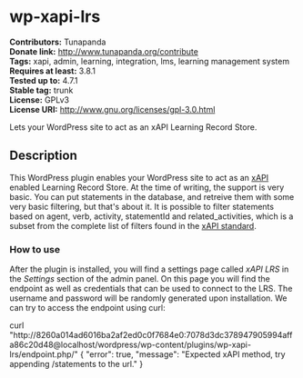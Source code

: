 # wp-xapi-lrs 
**Contributors:** Tunapanda  
**Donate link:** http://www.tunapanda.org/contribute  
**Tags:** xapi, admin, learning, integration, lms, learning management system  
**Requires at least:** 3.8.1  
**Tested up to:** 4.7.1  
**Stable tag:** trunk  
**License:** GPLv3  
**License URI:** http://www.gnu.org/licenses/gpl-3.0.html  

Lets your WordPress site to act as an xAPI Learning Record Store.


## Description 
This WordPress plugin enables your WordPress site to act as an 
[xAPI](https://en.wikipedia.org/wiki/Experience_API_(Tin_Can_API)) enabled 
Learning Record Store. At the time of writing, the support is very basic. 
You can put statements in the database, and retreive them with some very basic 
filtering, but that's about it. It is possible to filter statements based on 
agent, verb, activity, statementId and related_activities, which is a subset 
from the complete list of filters found in the 
[xAPI standard](https://github.com/adlnet/xAPI-Spec/blob/master/xAPI-Communication.md#213-get-statements).


### How to use 

After the plugin is installed, you will find a settings page called
_xAPI LRS_ in the _Settings_ section of the admin panel. On this page
you will find the endpoint as well as credentials that can be used to connect
to the LRS. The username and password will be randomly generated upon
installation. We can try to access the endpoint using curl:

  curl "http://8260a014ad6016ba2af2ed0c0f7684e0:7078d3dc378947905994affa86c20d48@localhost/wordpress/wp-content/plugins/wp-xapi-lrs/endpoint.php/"
  {
      "error": true,
      "message": "Expected xAPI method, try appending \/statements to the url."
  }

